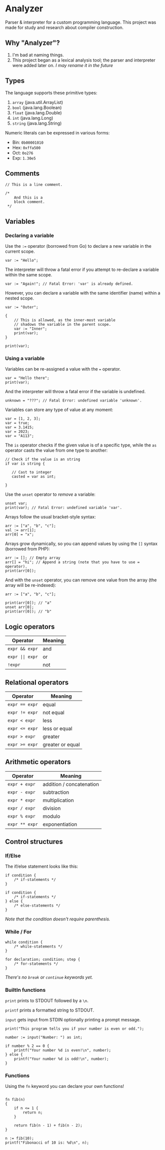 # Analyzer

Parser & interpreter for a custom programming language.
This project was made for study and research about compiler construction.

## Why "Analyzer"?

1. I'm bad at naming things.
2. This project began as a lexical analysis tool; the parser and interpreter were added later on.
   _I may rename it in the future_

## Types

The language supports these primitive types:

1. `array` (java.util.ArrayList)
2. `bool` (java.lang.Boolean)
3. `float` (java.lang.Double)
4. `int` (java.lang.Long)
5. `string` (java.lang.String)

Numeric literals can be expressed in various forms:

* Bin: `0b00001010`
* Hex: `0xffa500`
* Oct: `0o276`
* Exp: `1.30e5`

## Comments

```
// This is a line comment.

/*
    And this is a
    block comment.
 */
```

## Variables

### Declaring a variable

Use the `:=` operator (borrowed from Go) to declare a new variable in the current scope.

```
var := "Hello";
```

The interpreter will throw a fatal error if you attempt to re-declare a variable within the same scope.

```
var := "Again!"; // Fatal Error: 'var' is already defined.
```

However, you can declare a variable with the same identifier (name) within a nested scope.

```
var := "Outer";

{
    // This is allowed, as the inner-most variable
    // shadows the variable in the parent scope.
    var := "Inner";
    print(var);
}

print(var);
```

### Using a variable

Variables can be re-assigned a value with the `=` operator.

```
var = "Hello there";
print(var);
```

And the interpreter will throw a fatal error if the variable is undefined.

```
unknown = "???"; // Fatal Error: undefined variable 'unknown'.
```

Variables can store any type of value at any moment:

```
var = [1, 2, 3];
var = true;
var = 3.1415;
var = 2023;
var = "A113";
```

The `is` operator checks if the given value is of a specific type, while the `as` operator
casts the value from one type to another:

```
// Check if the value is an string
if var is string {

   // Cast to integer
   casted = var as int;

}
```

Use the `unset` operator to _remove_ a variable:

```
unset var;
print(var); // Fatal Error: undefined variable 'var'.
```

Arrays follow the usual bracket-style syntax:

```
arr := ["a", "b", "c"];
val := arr[1];
arr[0] = "x";
```

Arrays grow dynamically, so you can append values by using the `[]` syntax (borrowed from PHP):

```
arr := []; // Empty array
arr[] = "hi"; // Append a string (note that you have to use = operator).
print(arr[0]);
```

And with the `unset` operator, you can remove one value from the array (the array will be re-indexed):

```
arr := ["a", "b", "c"];

print(arr[0]); // "a"
unset arr[0];
print(arr[0]); // "b"
```

## Logic operators

| Operator         | Meaning |
|------------------|---------|
| `expr && expr`   | and     |
| `expr \|\| expr` | or      |
| `!expr`          | not     |

## Relational operators

| Operator       | Meaning          |
|----------------|------------------|
| `expr == expr` | equal            |
| `expr != expr` | not equal        |
| `expr < expr`  | less             |
| `expr <= expr` | less or equal    |
| `expr > expr`  | greater          |
| `expr >= expr` | greater or equal |

## Arithmetic operators

| Operator       | Meaning                  |
|----------------|--------------------------|
| `expr + expr`  | addition / concatenation |
| `expr - expr`  | subtraction              |
| `expr * expr`  | multiplication           |
| `expr / expr`  | division                 |
| `expr % expr`  | modulo                   |
| `expr ** expr` | exponentiation           |

## Control structures

### If/Else

The if/else statement looks like this:

```
if condition {
    /* if-statements */
}

if condition {
    /* if-statements */
} else {
    /* else-statements */
}
```

*Note that the condition doesn't require parenthesis.*

### While / For

```
while condition {
    /* while-statements */
}

for declaration; condition; step {
    /* for-statements */
}
```

*There's no `break` or `continue` keywords yet.*

### BuiltIn functions

`print` prints to STDOUT followed by a `\n`.

`printf` prints a formatted string to STDOUT.

`input` gets input from STDIN optionally printing a prompt message.

```
print("This program tells you if your number is even or odd.");

number := input("Number: ") as int;

if number % 2 == 0 {
    printf("Your number %d is even!\n", number);
} else {
    printf("Your number %d is odd!\n", number);
}
```

### Functions

Using the `fn` keyword you can declare your own functions!

```

fn fib(n)
{
    if n <= 1 {
        return n;
    }

    return fib(n - 1) + fib(n - 2);
}

n := fib(10);
printf("Fibonacci of 10 is: %d\n", n);

```
